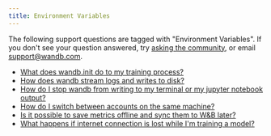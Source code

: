 ```yaml
---
title: Environment Variables 
---
```

The following support questions are tagged with "Environment Variables". If you don't see 
your question answered, try [asking the community](https://community.wandb.ai/), 
or email [support@wandb.com](mailto:support@wandb.com).

- [What does wandb.init do to my training process?](wandbinit_training_process.md)
- [How does wandb stream logs and writes to disk?](how_wandb_stream_logs_writes_disk.md)
- [How do I stop wandb from writing to my terminal or my jupyter notebook output?](how_stop_wandb_writing_terminal_jupyter_notebook_output.md)
- [How do I switch between accounts on the same machine?](how_switch_accounts_same_machine.md)
- [Is it possible to save metrics offline and sync them to W&B later?](it_possible_save_metrics_offline_sync_them_wb_later.md)
- [What happens if internet connection is lost while I'm training a model?](internet_connection_lost_while_im_training_model.md)
